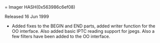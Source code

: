 = Imager HASH(0x563986c6ef08)

Released 16 Jun 1999

- Added fixes to the BEGIN and END parts, added writer  function for the OO interface. Also added basic IPTC   reading support for jpegs.  Also a few filters have been  added to the OO interface.